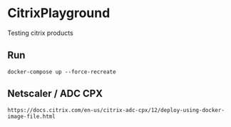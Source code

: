 # CitrixPlayground
Testing citrix products

## Run
```docker-compose up --force-recreate```

## Netscaler / ADC CPX
```https://docs.citrix.com/en-us/citrix-adc-cpx/12/deploy-using-docker-image-file.html```

